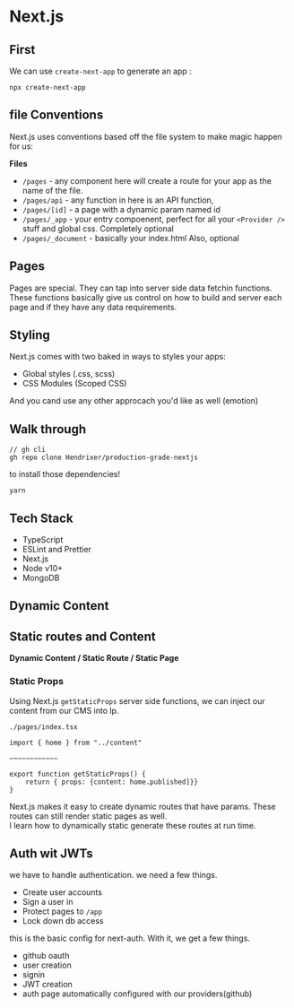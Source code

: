 # Next.js

## First
We can use `create-next-app` to generate an app :
```
npx create-next-app
```

## file Conventions
Next.js uses conventions based off the file system to make magic happen for us:

**Files**
- `/pages` - any component here will create a route for your app as the name of the file.  
- `/pages/api` - any function in here is an API function,
- `/pages/[id]` - a page with a dynamic param named id
- `/pages/_app` - your entry compoenent, perfect for all your `<Provider />` stuff and global css. Completely optional
- `/pages/_document` - basically your index.html Also, optional

## Pages
Pages are special. They can tap into server side data fetchin functions. These functions basically give us control on how to build and server each page and if they have any data requirements.

## Styling 
Next.js comes with two baked in ways to styles your apps:
- Global styles (.css, scss)
- CSS Modules (Scoped CSS)	

And you cand use any other approcach you'd like as well (emotion)

## Walk through

```
// gh cli
gh repo clone Hendrixer/production-grade-nextjs
```

to install those dependencies!
```
yarn
```

## Tech Stack 
- TypeScript
- ESLint and Prettier
- Next.js
- Node v10+
- MongoDB

## Dynamic Content

## Static routes and Content
**Dynamic Content / Static Route / Static Page**

### Static Props
Using Next.js `getStaticProps` server side functions, we can inject our content from our CMS into lp.
```
./pages/index.tsx

import { home } from "../content"

~~~~~~~~~~~~

export function getStaticProps() {
	return { props: {content: home.published]}} 
}
```

Next.js makes it easy to create dynamic routes that have params. These routes can still render static pages as well.  
I learn how to dynamically static generate these routes at run time. 

## Auth wit JWTs
we have to handle authentication. we need a few things.  
- Create user accounts
- Sign a user in
- Protect pages to `/app`
- Lock down db access

this is the basic config for next-auth. With it, we get a few things.
- github oauth
- user creation
- signin
- JWT creation
- auth page automatically configured with our providers(github)
